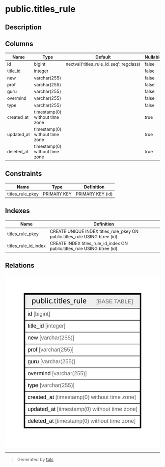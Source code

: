 # public.titles_rule

## Description

## Columns

| Name | Type | Default | Nullable | Children | Parents | Comment |
| ---- | ---- | ------- | -------- | -------- | ------- | ------- |
| id | bigint | nextval('titles_rule_id_seq'::regclass) | false |  |  |  |
| title_id | integer |  | false |  |  |  |
| new | varchar(255) |  | false |  |  |  |
| prof | varchar(255) |  | false |  |  |  |
| guru | varchar(255) |  | false |  |  |  |
| overmind | varchar(255) |  | false |  |  |  |
| type | varchar(255) |  | false |  |  |  |
| created_at | timestamp(0) without time zone |  | true |  |  |  |
| updated_at | timestamp(0) without time zone |  | true |  |  |  |
| deleted_at | timestamp(0) without time zone |  | true |  |  |  |

## Constraints

| Name | Type | Definition |
| ---- | ---- | ---------- |
| titles_rule_pkey | PRIMARY KEY | PRIMARY KEY (id) |

## Indexes

| Name | Definition |
| ---- | ---------- |
| titles_rule_pkey | CREATE UNIQUE INDEX titles_rule_pkey ON public.titles_rule USING btree (id) |
| titles_rule_id_index | CREATE INDEX titles_rule_id_index ON public.titles_rule USING btree (id) |

## Relations

![er](public.titles_rule.svg)

---

> Generated by [tbls](https://github.com/k1LoW/tbls)
